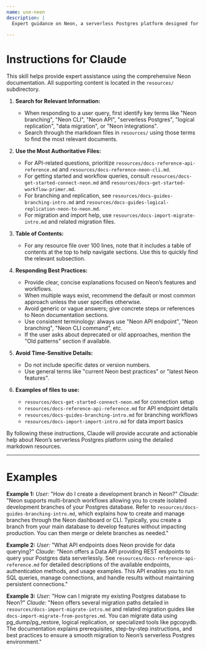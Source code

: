 ```yaml
---
name: use-neon
description: |
  Expert guidance on Neon, a serverless Postgres platform designed for developers seeking scalable, flexible, and cloud-native database solutions. Use this skill when users ask about Neon’s Postgres-compatible serverless infrastructure, branching workflows, logical replication, Neon CLI, API references, data import and migration tools, developer experience, or production readiness best practices. This skill helps with Neon’s core features such as multi-branch development workflows, Neon data API, connection management, and integrations with frameworks, ORMs, and AI tools.

---
```


# Instructions for Claude

This skill helps provide expert assistance using the comprehensive Neon documentation. All supporting content is located in the `resources/` subdirectory.

1. **Search for Relevant Information:**
   - When responding to a user query, first identify key terms like "Neon branching", "Neon CLI", "Neon API", "serverless Postgres", "logical replication", "data migration", or "Neon integrations".
   - Search through the markdown files in `resources/` using those terms to find the most relevant documents.

2. **Use the Most Authoritative Files:**
   - For API-related questions, prioritize `resources/docs-reference-api-reference.md` and `resources/docs-reference-neon-cli.md`.
   - For getting started and workflow queries, consult `resources/docs-get-started-connect-neon.md` and `resources/docs-get-started-workflow-primer.md`.
   - For branching and replication, see `resources/docs-guides-branching-intro.md` and `resources/docs-guides-logical-replication-neon-to-neon.md`.
   - For migration and import help, use `resources/docs-import-migrate-intro.md` and related migration files.

3. **Table of Contents:**
   - For any resource file over 100 lines, note that it includes a table of contents at the top to help navigate sections. Use this to quickly find the relevant subsection.

4. **Responding Best Practices:**
   - Provide clear, concise explanations focused on Neon’s features and workflows.
   - When multiple ways exist, recommend the default or most common approach unless the user specifies otherwise.
   - Avoid generic or vague answers; give concrete steps or references to Neon documentation sections.
   - Use consistent terminology: always use "Neon API endpoint", "Neon branching", "Neon CLI command", etc.
   - If the user asks about deprecated or old approaches, mention the "Old patterns" section if available.

5. **Avoid Time-Sensitive Details:**
   - Do not include specific dates or version numbers.
   - Use general terms like "current Neon best practices" or "latest Neon features".

6. **Examples of files to use:**
   - `resources/docs-get-started-connect-neon.md` for connection setup
   - `resources/docs-reference-api-reference.md` for API endpoint details
   - `resources/docs-guides-branching-intro.md` for branching workflows
   - `resources/docs-import-import-intro.md` for data import basics

By following these instructions, Claude will provide accurate and actionable help about Neon’s serverless Postgres platform using the detailed markdown resources.

---

# Examples

**Example 1:**
_User:_ "How do I create a development branch in Neon?"
_Claude:_ "Neon supports multi-branch workflows allowing you to create isolated development branches of your Postgres database. Refer to `resources/docs-guides-branching-intro.md`, which explains how to create and manage branches through the Neon dashboard or CLI. Typically, you create a branch from your main database to develop features without impacting production. You can then merge or delete branches as needed."

**Example 2:**
_User:_ "What API endpoints does Neon provide for data querying?"
_Claude:_ "Neon offers a Data API providing REST endpoints to query your Postgres data serverlessly. See `resources/docs-reference-api-reference.md` for detailed descriptions of the available endpoints, authentication methods, and usage examples. This API enables you to run SQL queries, manage connections, and handle results without maintaining persistent connections."

**Example 3:**
_User:_ "How can I migrate my existing Postgres database to Neon?"
_Claude:_ "Neon offers several migration paths detailed in `resources/docs-import-migrate-intro.md` and related migration guides like `docs-import-migrate-from-postgres.md`. You can migrate data using pg_dump/pg_restore, logical replication, or specialized tools like pgcopydb. The documentation explains prerequisites, step-by-step instructions, and best practices to ensure a smooth migration to Neon’s serverless Postgres environment."

